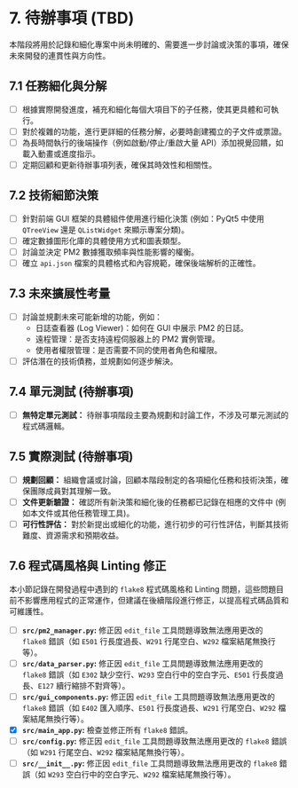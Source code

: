 # 7. 待辦事項 (TBD)

本階段將用於記錄和細化專案中尚未明確的、需要進一步討論或決策的事項，確保未來開發的連貫性與方向性。

## 7.1 任務細化與分解

*   [ ] 根據實際開發進度，補充和細化每個大項目下的子任務，使其更具體和可執行。
*   [ ] 對於複雜的功能，進行更詳細的任務分解，必要時創建獨立的子文件或票證。
*   [ ] 為長時間執行的後端操作（例如啟動/停止/重啟大量 API）添加視覺回饋，如載入動畫或進度指示。
*   [ ] 定期回顧和更新待辦事項列表，確保其時效性和相關性。

## 7.2 技術細節決策

*   [ ] 針對前端 GUI 框架的具體組件使用進行細化決策 (例如：PyQt5 中使用 `QTreeView` 還是 `QListWidget` 來顯示專案分類)。
*   [ ] 確定數據圖形化庫的具體使用方式和圖表類型。
*   [ ] 討論並決定 PM2 數據獲取頻率與性能影響的權衡。
*   [ ] 確立 `api.json` 檔案的具體格式和內容規範，確保後端解析的正確性。

## 7.3 未來擴展性考量

*   [ ] 討論並規劃未來可能新增的功能，例如：
    *   日誌查看器 (Log Viewer)：如何在 GUI 中展示 PM2 的日誌。
    *   遠程管理：是否支持遠程伺服器上的 PM2 實例管理。
    *   使用者權限管理：是否需要不同的使用者角色和權限。
*   [ ] 評估潛在的技術債務，並規劃如何逐步解決。

## 7.4 單元測試 (待辦事項)

*   [ ] **無特定單元測試：** 待辦事項階段主要為規劃和討論工作，不涉及可單元測試的程式碼邏輯。

## 7.5 實際測試 (待辦事項)

*   [ ] **規劃回顧：** 組織會議或討論，回顧本階段制定的各項細化任務和技術決策，確保團隊成員對其理解一致。
*   [ ] **文件更新驗證：** 確認所有新決策和細化後的任務都已記錄在相應的文件中 (例如本文件或其他任務管理工具)。
*   [ ] **可行性評估：** 對於新提出或細化的功能，進行初步的可行性評估，判斷其技術難度、資源需求和預期收益。

## 7.6 程式碼風格與 Linting 修正

本小節記錄在開發過程中遇到的 `flake8` 程式碼風格和 Linting 問題，這些問題目前不影響應用程式的正常運作，但建議在後續階段進行修正，以提高程式碼品質和可維護性。

*   [ ] **`src/pm2_manager.py`:** 修正因 `edit_file` 工具問題導致無法應用更改的 `flake8` 錯誤（如 `E501` 行長度過長、`W291` 行尾空白、`W292` 檔案結尾無換行等）。
*   [ ] **`src/data_parser.py`:** 修正因 `edit_file` 工具問題導致無法應用更改的 `flake8` 錯誤（如 `E302` 缺少空行、`W293` 空白行中的空白字元、`E501` 行長度過長、`E127` 續行縮排不對齊等）。
*   [ ] **`src/gui_components.py`:** 修正因 `edit_file` 工具問題導致無法應用更改的 `flake8` 錯誤（如 `E402` 匯入順序、`E501` 行長度過長、`W291` 行尾空白、`W292` 檔案結尾無換行等）。
*   [x] **`src/main_app.py`:** 檢查並修正所有 `flake8` 錯誤。
*   [ ] **`src/config.py`:** 修正因 `edit_file` 工具問題導致無法應用更改的 `flake8` 錯誤（如 `W291` 行尾空白、`W292` 檔案結尾無換行等）。
*   [ ] **`src/__init__.py`:** 修正因 `edit_file` 工具問題導致無法應用更改的 `flake8` 錯誤（如 `W293` 空白行中的空白字元、`W292` 檔案結尾無換行等）。 